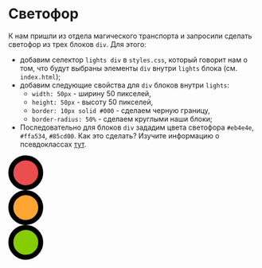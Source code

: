 # Светофор

К нам пришли из отдела магического транспорта и запросили сделать светофор из трех блоков `div`. Для этого:
- добавим селектор `lights div` в `styles.css`, который говорит нам о том, что будут выбраны элементы `div` внутри `lights` блока (см. `index.html`);
- добавим следующие свойства для `div` блоков внутри `lights`:
  - `width: 50px` - ширину 50 пикселей,
  - `height: 50px` - высоту 50 пикселей,
  - `border: 10px solid #000` - сделаем черную границу,
  - `border-radius: 50%` - сделаем круглыми наши блоки;
- Последовательно для блоков `div` зададим цвета светофора `#eb4e4e`, `#ffa534`, `#85cd00`. Как это сделать? Изучите информацию о псевдоклассах [тут](https://html5book.ru/psevdoklassy/).

<div class="html">
    <div class="lights">
        <div style="height: 50px; border: 10px solid #000; width: 50px; background: #eb4e4e; border-radius: 50%"></div>
        <div style="height: 50px; border: 10px solid #000; width: 50px; background: #ffa534; border-radius: 50%"></div>
        <div style="height: 50px; border: 10px solid #000; width: 50px; background: #85cd00; border-radius: 50%"></div>
    </div>
</div>
